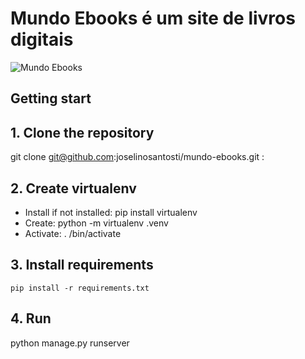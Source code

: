 # Mundo Ebooks é um site de livros digitais
![Mundo Ebooks](https://github.com/joselinosantosti/mundo-ebooks/blob/main/mundo-ebooks.png)

## Getting start

## 1. Clone the repository
git clone git@github.com:joselinosantosti/mundo-ebooks.git :<br>

## 2. Create virtualenv
* Install if not installed: pip install virtualenv <br>
* Create: python -m virtualenv .venv
* Activate: . /bin/activate

## 3. Install requirements
`pip install -r requirements.txt`

## 4. Run
python manage.py runserver
